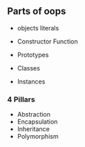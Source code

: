 ## Parts of oops
- objects literals

- Constructor Function
- Prototypes
- Classes 
- Instances

### 4 Pillars
- Abstraction
- Encapsulation
- Inheritance
- Polymorphism


